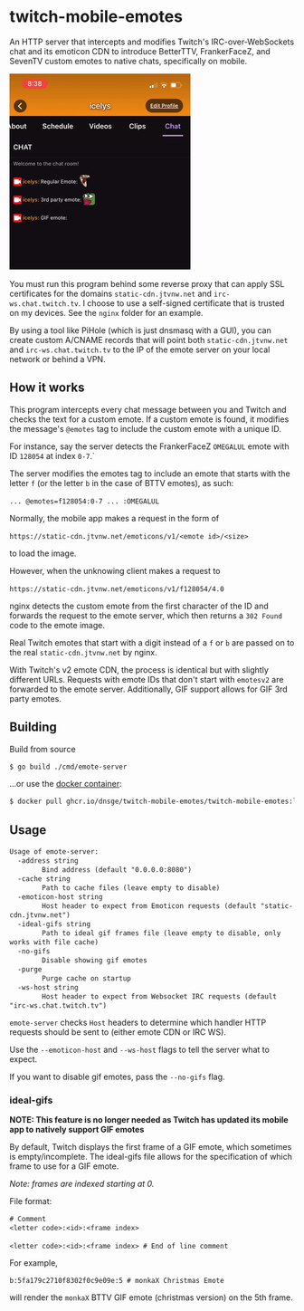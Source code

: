 # twitch-mobile-emotes

An HTTP server that intercepts and modifies Twitch's IRC-over-WebSockets chat and its emoticon CDN to introduce
BetterTTV, FrankerFaceZ, and SevenTV custom emotes to native chats, specifically on mobile.

![GIF of different emotes](.github/mobile_emotes.gif)

You must run this program behind some reverse proxy that can apply SSL certificates for the
domains `static-cdn.jtvnw.net` and `irc-ws.chat.twitch.tv`. I choose to use a self-signed certificate that is trusted on
my devices. See the `nginx` folder for an example.

By using a tool like PiHole (which is just dnsmasq with a GUI), you can create custom A/CNAME records that will point 
both `static-cdn.jtvnw.net` and `irc-ws.chat.twitch.tv` to the IP of the emote server on your local network or behind 
a VPN.

## How it works

This program intercepts every chat message between you and Twitch and checks the text for a custom emote. If a custom
emote is found, it modifies the message's `@emotes` tag to include the custom emote with a unique ID.

For instance, say the server detects the FrankerFaceZ `OMEGALUL` emote with ID `128054` at index `0-7`.`

The server modifies the emotes tag to include an emote that starts with the letter `f` (or the letter `b` in the case of
BTTV emotes), as such:

`... @emotes=f128054:0-7 ... :OMEGALUL`

Normally, the mobile app makes a request in the form of

`https://static-cdn.jtvnw.net/emoticons/v1/<emote id>/<size>`

to load the image.

However, when the unknowing client makes a request to

`https://static-cdn.jtvnw.net/emoticons/v1/f128054/4.0`

nginx detects the custom emote from the first character of the ID and forwards the request to the emote server, which then returns
a `302 Found` code to the emote image.

Real Twitch emotes that start with a digit instead of a `f` or `b` are passed on to the real `static-cdn.jtvnw.net` by
nginx.

With Twitch's v2 emote CDN, the process is identical but with slightly different URLs. Requests with emote IDs that don't start with `emotesv2` are forwarded to the emote server. Additionally, GIF support allows for GIF 3rd party emotes.

## Building

Build from source

```bash
$ go build ./cmd/emote-server
```

...or use the [docker container](https://github.com/dnsge/twitch-mobile-emotes/packages/531933):

```bash
$ docker pull ghcr.io/dnsge/twitch-mobile-emotes/twitch-mobile-emotes:latest
```

## Usage

```
Usage of emote-server:
  -address string
        Bind address (default "0.0.0.0:8080")
  -cache string
        Path to cache files (leave empty to disable)
  -emoticon-host string
        Host header to expect from Emoticon requests (default "static-cdn.jtvnw.net")
  -ideal-gifs string
        Path to ideal gif frames file (leave empty to disable, only works with file cache)
  -no-gifs
        Disable showing gif emotes
  -purge
        Purge cache on startup
  -ws-host string
        Host header to expect from Websocket IRC requests (default "irc-ws.chat.twitch.tv")
```

`emote-server` checks `Host` headers to determine which handler HTTP requests should be sent to (either emote CDN or IRC
WS).

Use the `--emoticon-host` and `--ws-host` flags to tell the server what to expect.

If you want to disable gif emotes, pass the `--no-gifs` flag.

### ideal-gifs

**NOTE: This feature is no longer needed as Twitch has updated its mobile app to natively support GIF emotes**

By default, Twitch displays the first frame of a GIF emote, which sometimes is empty/incomplete. The ideal-gifs file
allows for the specification of which frame to use for a GIF emote.

_Note: frames are indexed starting at 0._

File format:

```text
# Comment
<letter code>:<id>:<frame index>

<letter code>:<id>:<frame index> # End of line comment
```

For example,

```text
b:5fa179c2710f8302f0c9e09e:5 # monkaX Christmas Emote
```

will render the `monkaX` BTTV GIF emote (christmas version) on the 5th frame.
